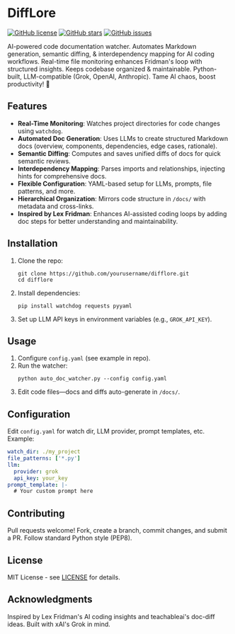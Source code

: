 # DiffLore

[![GitHub license](https://img.shields.io/github/license/yourusername/difflore)](https://github.com/yourusername/difflore/blob/main/LICENSE)
[![GitHub stars](https://img.shields.io/github/stars/yourusername/difflore)](https://github.com/yourusername/difflore/stargazers)
[![GitHub issues](https://img.shields.io/github/issues/yourusername/difflore)](https://github.com/yourusername/difflore/issues)

AI-powered code documentation watcher. Automates Markdown generation, semantic diffing, & interdependency mapping for AI coding workflows. Real-time file monitoring enhances Fridman's loop with structured insights. Keeps codebase organized & maintainable. Python-built, LLM-compatible (Grok, OpenAI, Anthropic). Tame AI chaos, boost productivity! 🚀

## Features
- **Real-Time Monitoring**: Watches project directories for code changes using `watchdog`.
- **Automated Doc Generation**: Uses LLMs to create structured Markdown docs (overview, components, dependencies, edge cases, rationale).
- **Semantic Diffing**: Computes and saves unified diffs of docs for quick semantic reviews.
- **Interdependency Mapping**: Parses imports and relationships, injecting hints for comprehensive docs.
- **Flexible Configuration**: YAML-based setup for LLMs, prompts, file patterns, and more.
- **Hierarchical Organization**: Mirrors code structure in `/docs/` with metadata and cross-links.
- **Inspired by Lex Fridman**: Enhances AI-assisted coding loops by adding doc steps for better understanding and maintainability.

## Installation
1. Clone the repo:
   ```
   git clone https://github.com/yourusername/difflore.git
   cd difflore
   ```
2. Install dependencies:
   ```
   pip install watchdog requests pyyaml
   ```
3. Set up LLM API keys in environment variables (e.g., `GROK_API_KEY`).

## Usage
1. Configure `config.yaml` (see example in repo).
2. Run the watcher:
   ```
   python auto_doc_watcher.py --config config.yaml
   ```
3. Edit code files—docs and diffs auto-generate in `/docs/`.

## Configuration
Edit `config.yaml` for watch dir, LLM provider, prompt templates, etc. Example:
```yaml
watch_dir: ./my_project
file_patterns: ['*.py']
llm:
  provider: grok
  api_key: your_key
prompt_template: |-
  # Your custom prompt here
```

## Contributing
Pull requests welcome! Fork, create a branch, commit changes, and submit a PR. Follow standard Python style (PEP8).

## License
MIT License - see [LICENSE](LICENSE) for details.

## Acknowledgments
Inspired by Lex Fridman's AI coding insights and teachableai's doc-diff ideas. Built with xAI's Grok in mind.
